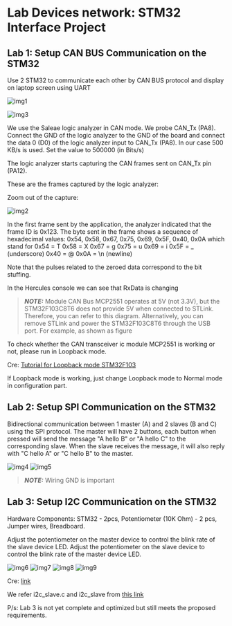 # Lab Devices network: STM32 Interface Project


## Lab 1:  Setup CAN BUS Communication on the STM32

Use 2 STM32 to communicate each other by CAN BUS protocol and display on laptop screen using UART

![img1](https://github.com/hminh1012/STM32-CAN-SPI-I2C/blob/c841d2fb18201d45f5bef9dc7be5d483c1006108/workspace_CAN/CAN_diagram.png)

![img3](https://github.com/hminh1012/STM32-CAN-SPI-I2C/blob/c841d2fb18201d45f5bef9dc7be5d483c1006108/workspace_CAN/CAN_img.png)

We use the Saleae logic analyzer in CAN mode. We probe CAN_Tx (PA8). Connect the GND of the logic analyzer to the GND of the board and connect the data 0 (D0) of the logic analyzer input to CAN_Tx (PA8). In our case 500 KB/s is used. Set the value to 500000 (in Bits/s)

The logic analyzer starts capturing the CAN frames sent on CAN_Tx pin (PA12).

These are the frames captured by the logic analyzer:

Zoom out of the capture:

![img2](https://github.com/hminh1012/STM32-CAN-SPI-I2C/blob/c841d2fb18201d45f5bef9dc7be5d483c1006108/workspace_CAN/CAN_frame.png)

In the first frame sent by the application, the analyzer indicated that the frame ID is 0x123. The byte sent in the frame shows a sequence of hexadecimal values: 0x54, 0x58, 0x67, 0x75, 0x69, 0x5F, 0x40, 0x0A which stand for
0x54 = T
0x58 = X
0x67 = g
0x75 = u
0x69 = i
0x5F = _ (underscore)
0x40 = @
0x0A = \n (newline)

Note that the pulses related to the zeroed data correspond to the bit stuffing.

In the Hercules console we can see that RxData is changing

> **_NOTE:_** Module CAN Bus MCP2551 operates at 5V (not 3.3V), but the STM32F103C8T6 does not provide 5V when connected to STLink. Therefore, you can refer to this diagram. Alternatively, you can remove STLink and power the STM32F103C8T6 through the USB port. For example, as shown as figure 


To check whether the CAN transceiver ic module MCP2551 is working or not, please run in Loopback mode. 

Cre: [Tutorial for Loopback mode STM32F103](https://community.st.com/t5/stm32-mcus/guide-to-can-bxcan-can2-0-configuration-in-loop-back-mode-on/ta-p/771119#:~:text=This%20article%20describes%20step%20by%20step%20how%20to,based%20on%20the%20STM32F103%20MCU%20%2F%20NUCLEO-F103RB%20board.)

If Loopback mode is working, just change Loopback mode to Normal mode in configuration part.

## Lab 2:  Setup SPI Communication on the STM32

Bidirectional communication between 1 master (A) and 2 slaves (B and C) using the SPI protocol. The master will have 2 buttons, each button when pressed will send the message "A hello B" or "A hello C" to the corresponding slave. When the slave receives the message, it will also reply with "C hello A" or "C hello B" to the master.

![img4](https://github.com/hminh1012/STM32-CAN-SPI-I2C/blob/c841d2fb18201d45f5bef9dc7be5d483c1006108/workspace_SPI/SPI_diagram.png)
![img5](https://github.com/hminh1012/STM32-CAN-SPI-I2C/blob/c841d2fb18201d45f5bef9dc7be5d483c1006108/workspace_SPI/SPI_img.png)

> **_NOTE:_** Wiring GND is important

## Lab 3: Setup I2C Communication on the STM32

Hardware Components: STM32 - 2pcs, Potentiometer (10K Ohm) - 2 pcs, Jumper wires, Breadboard. 

Adjust the potentiometer on the master device to control the blink rate of the slave device LED.
Adjust the potentiometer on the slave device to control the blink rate of the master device LED.

![img6](https://github.com/hminh1012/STM32-CAN-SPI-I2C/blob/c841d2fb18201d45f5bef9dc7be5d483c1006108/workspace_I2C/I2C_diagram.png)
![img7](https://github.com/hminh1012/STM32-CAN-SPI-I2C/blob/c841d2fb18201d45f5bef9dc7be5d483c1006108/workspace_I2C/I2C_frame.png)
![img8](https://github.com/hminh1012/STM32-CAN-SPI-I2C/blob/c841d2fb18201d45f5bef9dc7be5d483c1006108/workspace_I2C/I2C_img.png)
![img9](https://github.com/hminh1012/STM32-CAN-SPI-I2C/blob/c841d2fb18201d45f5bef9dc7be5d483c1006108/workspace_I2C/I2C_log.png)

Cre: [link](https://www.circuitbasics.com/how-to-set-up-i2c-communication-for-arduino/)

We refer i2c_slave.c and i2c_slave from [this link](https://controllerstech.com/stm32-as-i2c-slave-part-1/)

P/s: Lab 3 is not yet complete and optimized  but still meets the proposed requirements.


